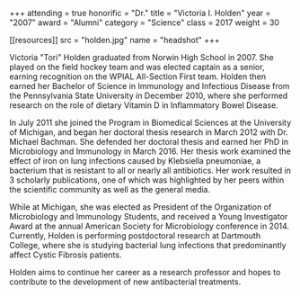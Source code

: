 +++
attending = true
honorific = "Dr."
title     = "Victoria I. Holden"
year      = "2007"
award     = "Alumni"
category  = "Science"
class     = 2017
weight    = 30

[[resources]]
  src  = "holden.jpg"
  name = "headshot"
+++

Victoria "Tori" Holden graduated from Norwin High School in 2007. She played on the field hockey team and was elected captain as a senior, earning recognition on the WPIAL All-Section First team. Holden then earned her Bachelor of Science in Immunology and Infectious Disease from the Pennsylvania State University in December 2010, where she performed research on the role of dietary Vitamin D in Inflammatory Bowel Disease.

In July 2011 she joined the Program in Biomedical Sciences at the University of Michigan, and began her doctoral thesis research in March 2012 with Dr. Michael Bachman. She defended her doctoral thesis and earned her PhD in Microbiology and Immunology in March 2016. Her thesis work examined the effect of iron on lung infections caused by Klebsiella pneumoniae, a bacterium that is resistant to all or nearly all antibiotics. Her work resulted in 3 scholarly publications, one of which was highlighted by her peers within the scientific community as well as the general media.

While at Michigan, she was elected as President of the Organization of Microbiology and Immunology Students, and received a Young Investigator Award at the annual American Society for Microbiology conference in 2014. Currently, Holden is performing postdoctoral research at Dartmouth College, where she is studying bacterial lung infections that predominantly affect Cystic Fibrosis patients.

Holden aims to continue her career as a research professor and hopes to contribute to the development of new antibacterial treatments.
